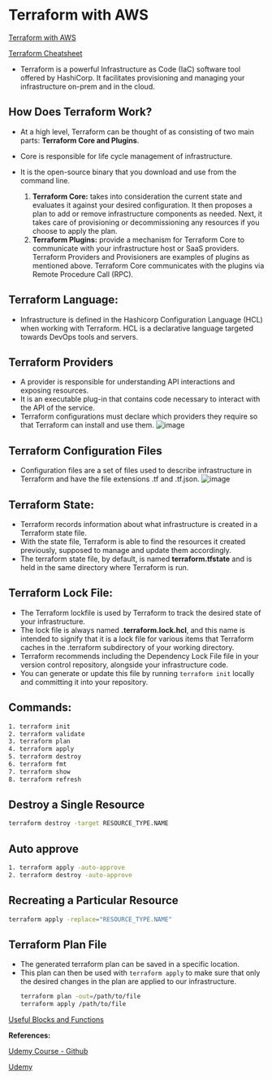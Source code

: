 # Terraform with AWS

[Terraform with AWS](https://registry.terraform.io/providers/hashicorp/aws/latest/docs/)

[Terraform Cheatsheet](https://spacelift.io/blog/terraform-commands-cheat-sheet#manage-your-workspaces)

- Terraform is a powerful Infrastructure as Code (IaC) software tool offered by HashiCorp. It facilitates provisioning and managing your infrastructure on-prem and in the cloud.

## How Does Terraform Work?

- At a high level, Terraform can be thought of as consisting of two main parts: **Terraform Core and Plugins**.
- Core is responsible for life cycle management of infrastructure.
- It is the open-source binary that you download and use from the command line.
  
    1. **Terraform Core:** takes into consideration the current state and evaluates it against your desired configuration. It then proposes a plan to add or remove infrastructure components as needed. Next, it takes care of provisioning or decommissioning any resources if you choose to apply the plan.
    2.  **Terraform Plugins:** provide a mechanism for Terraform Core to communicate with your infrastructure host or SaaS providers. Terraform Providers and Provisioners are examples of plugins as mentioned above. Terraform Core communicates with the plugins via Remote Procedure Call (RPC).

## Terraform Language: 
- Infrastructure is defined in the Hashicorp Configuration Language (HCL) when working with Terraform. HCL is a declarative language targeted towards DevOps tools and servers. 

## Terraform Providers
- A provider is responsible for understanding API interactions and exposing resources.
- It is an executable plug-in that contains code necessary to interact with the API of the service.
- Terraform configurations must declare which providers they require so that Terraform can install and use them.
![image](https://github.com/begh-azka/terraform_aws/assets/97597065/56b1e362-cd31-4163-898b-d8590130e94c)

## Terraform Configuration Files
- Configuration files are a set of files used to describe infrastructure in Terraform and have the file extensions .tf and .tf.json.
![image](https://github.com/begh-azka/terraform_aws/assets/97597065/0bf3e4a5-1619-4159-8641-333302ba3ee3)

## Terraform State: 
- Terraform records information about what infrastructure is created in a Terraform state file.
- With the state file, Terraform is able to find the resources it created previously, supposed to manage and update them accordingly.
- The terraform state file, by default, is named **terraform.tfstate** and is held in the same directory where Terraform is run.

## Terraform Lock File:
- The Terraform lockfile is used by Terraform to track the desired state of your infrastructure.
- The lock file is always named **.terraform.lock.hcl**, and this name is intended to signify that it is a lock file for various items that Terraform caches in the .terraform subdirectory of your working directory.
- Terraform recommends including the Dependency Lock File file in your version control repository, alongside your infrastructure code.
- You can generate or update this file by running ```terraform init``` locally and committing it into your repository.

## Commands:
```sh
1. terraform init
2. terraform validate
3. terraform plan
4. terraform apply
5. terraform destroy
6. terraform fmt
7. terraform show
8. terraform refresh 
```   
## Destroy a Single Resource
```sh
terraform destroy -target RESOURCE_TYPE.NAME
```
## Auto approve
```sh
1. terraform apply -auto-approve
2. terraform destroy -auto-approve
```
## Recreating a Particular Resource
```sh
terraform apply -replace="RESOURCE_TYPE.NAME"
```
## Terraform Plan File

- The generated terraform plan can be saved in a specific location.
- This plan can then be used with `terraform apply` to make sure that only the desired changes in the plan are applied to our infrastructure.
  ```sh
  terraform plan -out=/path/to/file
  terraform apply /path/to/file
  ```
[Useful Blocks and Functions](https://linumary.medium.com/learning-terraform-with-real-world-scenarios-part-2-e5749e8e6f8e)

**References:**

[Udemy Course - Github](https://github.com/zealvora/terraform-beginner-to-advanced-resource)

[Udemy](https://www.udemy.com/course/terraform-beginner-to-advanced/)
